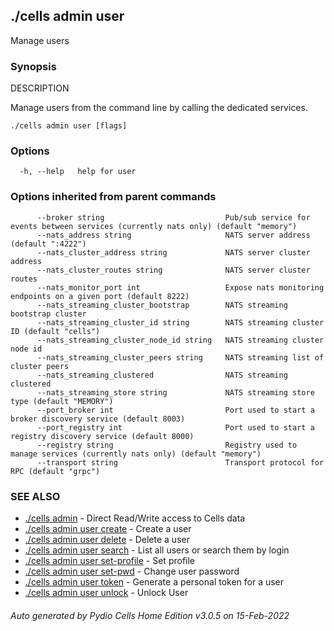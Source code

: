 ## ./cells admin user

Manage users

### Synopsis


DESCRIPTION

  Manage users from the command line by calling the dedicated services.


```
./cells admin user [flags]
```

### Options

```
  -h, --help   help for user
```

### Options inherited from parent commands

```
      --broker string                           Pub/sub service for events between services (currently nats only) (default "memory")
      --nats_address string                     NATS server address (default ":4222")
      --nats_cluster_address string             NATS server cluster address
      --nats_cluster_routes string              NATS server cluster routes
      --nats_monitor_port int                   Expose nats monitoring endpoints on a given port (default 8222)
      --nats_streaming_cluster_bootstrap        NATS streaming bootstrap cluster
      --nats_streaming_cluster_id string        NATS streaming cluster ID (default "cells")
      --nats_streaming_cluster_node_id string   NATS streaming cluster node id
      --nats_streaming_cluster_peers string     NATS streaming list of cluster peers
      --nats_streaming_clustered                NATS streaming clustered
      --nats_streaming_store string             NATS streaming store type (default "MEMORY")
      --port_broker int                         Port used to start a broker discovery service (default 8003)
      --port_registry int                       Port used to start a registry discovery service (default 8000)
      --registry string                         Registry used to manage services (currently nats only) (default "memory")
      --transport string                        Transport protocol for RPC (default "grpc")
```

### SEE ALSO

* [./cells admin](./cells-admin)	 - Direct Read/Write access to Cells data
* [./cells admin user create](./cells-admin-user-create)	 - Create a user
* [./cells admin user delete](./cells-admin-user-delete)	 - Delete a user
* [./cells admin user search](./cells-admin-user-search)	 - List all users or search them by login
* [./cells admin user set-profile](./cells-admin-user-set-profile)	 - Set profile
* [./cells admin user set-pwd](./cells-admin-user-set-pwd)	 - Change user password
* [./cells admin user token](./cells-admin-user-token)	 - Generate a personal token for a user
* [./cells admin user unlock](./cells-admin-user-unlock)	 - Unlock User

###### Auto generated by Pydio Cells Home Edition v3.0.5 on 15-Feb-2022
